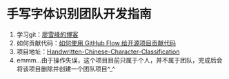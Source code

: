 # 手写字体识别团队开发指南

1. 学习git：[廖雪峰的博客](https://www.liaoxuefeng.com/wiki/896043488029600)
2. 如何贡献代码：[如何使用 GitHub Flow 给开源项目贡献代码](https://mp.weixin.qq.com/s/JMNQi3BSTmKpF9vXMEdKHw)
3. 项目地址：[Handwritten-Chinese-Character-Classification](https://github.com/AngieBare/Handwritten-Chinese-Character-Classification)
4. emmm...由于操作失误，这个项目目前只属于个人，并不属于团队，完成后会将该项目删除并创建一个团队项目\^_\^

